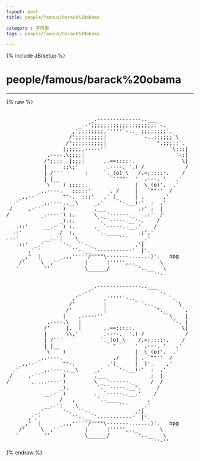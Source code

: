 ```yaml
---
layout: post
title: people/famous/barack%20obama
category : 字符画
tags : people/famous/barack%20obama
---
```

{% include JB/setup %}
# people/famous/barack%20obama
---
{% raw %}
<pre>

                           _.--------------..___
                       _.-&#039;;;;;;;;;;;;;;;;;;;;;;`-.
                     ,&#039;;;;;;;;;,&#039;&#039;&#039;&#039;&#039;`-.._ ;;;;;;;;`.
                    /&#039;;;;;;;;;;|           `-..;;;;;;`\
                   /&#039;;;;;;;;;;;|                &quot;.;;;;;`.
                  |;;;;;,-----&#039;&#039;                    `\;;;|
             .----.\;;;;|                             &#039;-;|
            /&#039;;;;;  |;;;|      ,.==:::;:.               \|
            |     ;;\;&#039;         .----. &#039;.) /             /
            | /&#039;&#039;&#039;       ;     `._(o) \   /.=;;;;;-.    /
            | |__                 &#039;&quot;&quot;&quot;&#039;  &#039;  .---. &#039;   ,&#039;
            `\    ) ;;;;;.               |  \ (o)&#039;.  .&#039;
          _,.----.   ;;;;;&#039;      , /     |   `&quot;&quot;&#039;&#039;  /
    _,,--&#039;        &quot;&quot;-.  ;;;&#039;   ,&#039; (_     | .      ,&#039;
  .&#039;       _,.----..__\     _,&#039;     &#039;-.__)-&#039;  :  ,&#039;
 /     ,-&#039;&#039;       )         .___          .:&#039; ;  |
/          _.----&#039;) :.      \ _ &#039;------._   .:&#039;  /
                 _).:.       `.``-----.__&#039;-.    /
   .::&#039;     __.-&#039; ) :.      .  `-----..__.&#039;    /
 .::&#039;            /  :,       `..____      .;&#039;,&#039;
.::&#039;        __..&#039;|    \             ``&#039;    _.&#039;
   .::&#039;  _,&#039;      &#039;-.  ``-._             ,&#039;|
       ,&#039; &#039;          ``-.__ `-----------&#039;  |&#039;.
     _,&quot;  |      _,,,&#039;&#039;&#039;&#039;&#039;/&quot;&quot;&quot;&quot;\-------.......)&#039;.   bpg
    /&#039;     \  ,&#039;&#039;        |      |&#039;&#039;&#039;&#039;&#039;,,,_       \
   &#039;        &quot;&#039;           \______/         &quot;..__   \
                                               &#039;&#039;-

                           _.--------------..___
                       _.-&#039;                     `-.
                     ,&#039;        ,&#039;&#039;&#039;&#039;&#039;`-.._          `.
                    /&#039;         |           `-.._      `\
                   /&#039;          |                &quot;._     `.
                  |    ,-----&#039;&#039;                    `\_   |
             .----.\   |                             &#039;-. |
            /&#039;     |.  |       ,.==:::;:.               \|
            |      \\,&#039;        .----.  &#039;.) /             /
            | /&#039;&#039;&#039;            `._(o)_\    /.=;;;;;-.    /
            | |__                 &quot;      &#039;  .---. &#039;   ,&#039;
            `\    )                      |  \ (o)&#039;.  .&#039;
          _,.----.                ,/     | . `&quot;&quot;&#039;&#039;  /
    _,,--&#039;        &quot;&quot;-.          ,&#039;(_     |  )&#039;.    ,&#039;
  .&#039;       _,.----..__\     _,&#039;     &#039;-.__)-&#039;  :  ,&#039;
 /     ,-&#039;&#039;       )         .___              ;  |
/       ,....----&#039;)         \ _ &#039;------._     /  /
                 _).         `.``-----.__&quot;.     /
            __.-&#039; )         .  `-----..__.&#039;    /
                 /   ,       `..____         ,&#039;
            __..&#039;|    \             ``&#039;    _.&#039;
         _,&#039;      &#039;-.  ``-._             ,&#039;|
       ,&#039;,&#039;          ``-.__ `-----------&#039;  |&#039;.
     _,&quot;  |      _,,,&#039;&#039;&#039;&#039;&#039;/&quot;&quot;&quot;&quot;\-------.......)&#039;.   bpg
    /&#039;     \  ,&#039;&#039;        |      |&#039;&#039;&#039;&#039;&#039;,,,_       \
   &#039;        &quot;&#039;           \______/         &quot;..__   \
                                               &#039;&#039;-&#039;&#039;  </pre>
{% endraw %}
